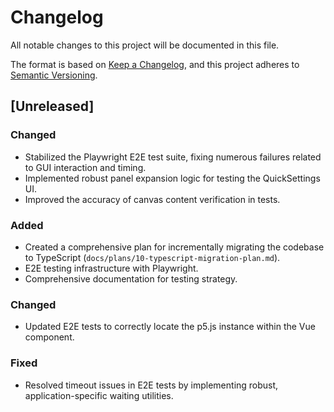 # Changelog

All notable changes to this project will be documented in this file.

The format is based on [Keep a Changelog](https://keepachangelog.com/en/1.0.0/),
and this project adheres to [Semantic Versioning](https://semver.org/spec/v2.0.0.html).

## [Unreleased]

### Changed
- Stabilized the Playwright E2E test suite, fixing numerous failures related to GUI interaction and timing.
- Implemented robust panel expansion logic for testing the QuickSettings UI.
- Improved the accuracy of canvas content verification in tests.

### Added
- Created a comprehensive plan for incrementally migrating the codebase to TypeScript (`docs/plans/10-typescript-migration-plan.md`).
- E2E testing infrastructure with Playwright.
- Comprehensive documentation for testing strategy.

### Changed
- Updated E2E tests to correctly locate the p5.js instance within the Vue component.

### Fixed
- Resolved timeout issues in E2E tests by implementing robust, application-specific waiting utilities.
